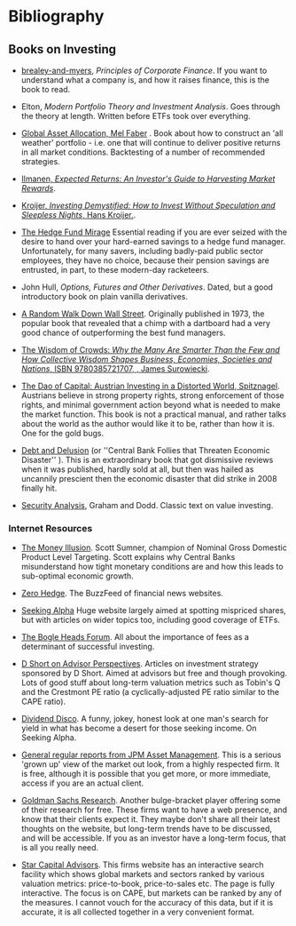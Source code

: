 # Bibliography

## Books on Investing

-	[brealey-and-myers](http://www.amazon.co.uk/Principles-Corporate-Finance-Richard-Brealey/dp/1259009513), _Principles of Corporate Finance_. If you want to understand what a company is, and how it raises finance, this is the book to read. 

-	Elton, _Modern Portfolio Theory and Investment Analysis_. Goes through the theory at length. Written before ETFs took over everything.

-	[Global Asset Allocation, Mel Faber](http://books.google.com/books?vid=ISBN9780988679924) . Book about how to construct an 'all weather' portfolio - i.e. one that will continue to deliver positive returns in all market conditions. Backtesting of a number of recommended strategies. 

-	[Ilmanen,  _Expected Returns: An Investor's Guide to Harvesting Market Rewards_](https://www.amazon.co.uk/Expected-Returns-Investors-Harvesting-Rewards/dp/1119990726).

-	[Kroijer, _Investing Demystified: How to Invest Without Speculation and Sleepless Nights_, Hans Kroijer.](http://books.google.com/books?vid=ISBN9780273781349).

-	 [The Hedge Fund Mirage](http://www.sl-advisors.com/the-hedge-fund-mirage/) Essential reading if you are ever seized with the desire to hand over your hard-earned savings to a hedge fund manager. Unfortunately, for many savers, including badly-paid public sector employees, they have no choice, because their pension savings are entrusted, in part, to these modern-day racketeers.

-	 John Hull, *Options, Futures and Other Derivatives*. Dated, but a good introductory book on plain vanilla derivatives.

-    [A Random Walk Down Wall Street](http://www.amazon.co.uk/Random-Walk-Down-Wall-Street/dp/0393330338). Originally published in 1973, the popular book that revealed that a chimp with a dartboard had a very good chance of outperforming the best fund managers.


-	[The Wisdom of Crowds: *Why the Many Are Smarter Than the Few and How Collective Wisdom Shapes Business, Economies, Societies and Nations*, ISBN 9780385721707, , James Surowiecki](http://www.amazon.co.uk/Wisdom-Crowds-James-Surowiecki/dp/0385721706/ref=sr_1_1?ie=UTF8&qid=1439233968&sr=8-1&keywords=9780385721707).


-    [The Dao of Capital: Austrian Investing in a Distorted World, Spitznagel](http://www.amazon.com/The-Dao-Capital-Investing-Distorted/dp/111834703X ). Austrians believe in strong property rights, strong enforcement of those rights, and minimal government action beyond what is needed to make the market function. This book is not a practical manual, and rather talks about the world as the author would like it to be, rather than how it is. One for the gold bugs.

-    [Debt and Delusion](http://www.amazon.com/Debt-Delusion-Threaten-Economic-Disaster/dp/0977079333) (or ''Central Bank Follies that Threaten Economic Disaster'' ). This is an extraordinary book that got dismissive reviews when it was published, hardly sold at all, but then was hailed as uncannily prescient then the economic disaster that did strike in 2008 finally hit.  

-    [Security Analysis](https://en.wikipedia.org/wiki/Security_Analysis_(book)), Graham and Dodd. Classic text on value investing.

### Internet Resources
-	 [The Money Illusion](http://www.themoneyillusion.com/). Scott Sumner, champion of Nominal Gross Domestic Product Level Targeting. Scott explains why Central Banks misunderstand how tight monetary conditions are and how this leads to sub-optimal economic growth. 

-	 [Zero Hedge](http://zerohedge.com). The BuzzFeed of financial news websites.

-	 [Seeking Alpha](http://seekingalpha.com) Huge website largely aimed at spotting mispriced shares, but with articles on wider topics too, including good coverage of ETFs. 

-    [The Bogle Heads Forum](https://www.bogleheads.org/). All about the importance of fees as a determinant of successful investing.

-	 [D Short on Advisor Perspectives](http://www.advisorperspectives.com/dshort/). Articles on investment strategy sponsored by D Short. Aimed at advisors but free and though provoking. Lots of good stuff about long-term valuation metrics such as Tobin's Q and the Crestmont PE ratio (a cyclically-adjusted PE ratio similar to the CAPE ratio).

-	 [Dividend Disco](http://seekingalpha.com/author/dividend-disco). A funny, jokey, honest look at one man's search for yield in what has become a desert for those seeking income. On Seeking Alpha.

-	 [General regular reports from JPM Asset Management](http://insights.jpmorgan.co.uk/adviser/commentary-and-analysis/jpmorgan-market-views/). This is a serious 'grown up' view of the market out look, from a highly respected firm. It is free, although it is possible that you get more, or more immediate, access if you are an actual client. 

-    [Goldman Sachs Research](http://www.goldmansachs.com/our-thinking). Another bulge-bracket player offering some of their research for free. These firms want to have a web presence, and know that their clients expect it. They maybe don't share all their latest thoughts on the website, but long-term trends have to be discussed, and will be accessible. If you as an investor have a long-term focus, that is all you really need.

-    [Star Capital Advisors](http://www.starcapital.de/). This firms website has an interactive search facility which shows global markets and sectors ranked by various valuation metrics: price-to-book, price-to-sales etc. The page is fully interactive. The focus is on CAPE, but markets can be ranked by any of the measures. I cannot vouch for the accuracy of this data, but if it is accurate, it is all collected together in a very convenient format.

